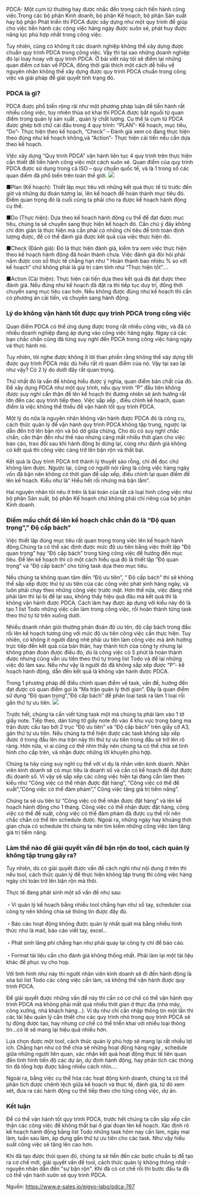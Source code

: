 PDCA- Một cụm từ thường hay được nhắc đến trong cách tiến hành công việc.Trong các bộ phận Kinh doanh, bộ phận Kế hoạch, bộ phận Sản xuất hay bộ phận Phát triển thì PDCA được xây dựng như một quy trình để giúp cho việc tiến hành các công việc hàng ngày được suôn sẻ, phát huy được năng lực phù hợp nhất trong công việc. 

Tuy nhiên, cũng có không ít các doanh nghiệp không thể xây dựng được chuẩn quy trình PDCA trong công việc. Vậy thì tại sao những doanh nghiệp đó lại loay hoay với quy trình PDCA. Ở bài viết này tôi sẽ điểm lại những quan điểm cơ bản về PDCA, đồng thời giải thích một cách dễ hiểu về nguyên nhân không thể xây dựng được quy trình PDCA chuẩn trong công việc và giải pháp để giải quyết tình trạng đó.

### PDCA là gì?
PDCA được phổ biến rộng rãi như một phương pháp luận để tiến hành rất nhiều công việc, tuy nhiên  thủa sơ khai thì PDCA được bắt nguồi từ quan điểm trong quản lý sản xuất , quản lý chất lượng. Cụ thể là cụm từ PDCA được ghép bởi chữ cái đầu trong 4 quy trình: “PLAN”- Kế hoạch, mục tiêu, “Do”- Thực hiện theo kế hoạch, “Check” – Đánh giá xem có đang thực hiện theo đúng như kế hoạch không,và “Action”- Thực hiện cải tiến nếu cần dựa theo kế hoạch. 

Việc xây dựng “Quy trình PDCA” vận hành liên tục 4 quy trình trên thực hiện cần thiết để tiến hành công việc một cách suôn sẻ. Quan điểm của quy trình PDCA được sử dụng trong cả ISO – quy chuẩn quốc tế, và là 1 trong số các quan điểm đã phổ biến trên toàn thế giới.
![](https://images.viblo.asia/f258e59c-68df-44e4-9693-1d9151ad3541.png)

■Plan (Kế hoạch): Thiết lập mục tiêu với những kết quả thực tế từ trước đến giờ và những dự đoán tương lai, lên kế hoạch để hoàn thành mục tiêu đó. Điểm quan trọng đó là cuối cùng ta phải cho ra được kế hoạch hành động cụ thể.

■Do (Thực hiện): Dựa theo kế hoạch hành động cụ thể để đạt được mục tiêu, chúng ta sẽ chuyển sang thực hiện kế hoạch đó. Cần chú ý đây không chỉ đơn giản là thực hiện mà cần phải có những chỉ tiêu để tính toán định lượng được, để có thể đánh giá được kết quả của việc thực hiện đó.

■Check (Đánh giá): Đó là thực hiện đánh giá, kiểm tra xem việc thực hiện theo kế hoạch hành động đã hoàn thành chưa. Việc đánh giá đòi hỏi phải nắm được con số thực tế chẳng hạn như “ Hoàn thành bao nhiêu % so với kế hoạch” chứ không phải là giá trị cảm tính như “Thực hiện tốt”….

■Action (Cải thiện): Thực hiện cải tiến dựa theo kết quả đã đạt được theo đánh giá. Nếu đúng như kế hoạch đã đặt ra thì tiếp tục duy trì, đồng thời chuyển sang mục tiêu cao hơn. Nếu không được đúng như kế hoạch thì cần có phương án cải tiến, và chuyển sang hành động.

### Lý do không vận hành tốt được quy trình PDCA trong công việc
Quan điểm PDCA có thể ứng dụng được trong rẩt nhiều công việc, và đã có nhiều doanh nghiệp đang áp dụng vào công việc hàng ngày. Ngay cả các bạn chắc chắn cũng đã từng suy nghĩ đến PDCA trong công việc hàng ngày và thực hành nó.

Tuy nhiên, tôi nghe được không ít lời than phiền rằng không thể xây dựng tốt được quy trình PDCA mặc dù hiểu rất rõ quan điểm của nó. Vậy tại sao lại như vậy? Có 2 lý do dưới đây rất quan trọng.

Thứ nhất đó là vấn đề không hiểu được ý nghĩa, quan điểm bản chất của đó. Để xây dựng PDCA như một quy trình, nếu quy trình “P” đầu tiên không được suy nghĩ cẩn thận để lên kế hoạch thì đương nhiên sẽ ảnh hưởng rất lớn đến các quy trình tiếp theo. Việc sắp xếp , điều chỉnh kế hoạch, quan điểm là việc không thể thiếu để vận hành tốt quy trình PDCA.

Một lý do nữa là nguyên nhân không vận hành được PDCA đó là công cụ, cách thức quản lý để vận hành quy trình PDCA không tập trung, ngược lại dẫn đến trở lên bận rộn và bỏ dở giữa chừng. Cho dù có suy nghĩ chắc chắn, cẩn thận đến như thế nào nhưng càng mất nhiều thời gian cho việc báo cáo, trao đổi sau khi hành động bị dừng lại, cũng như đánh giá không có kết quả thì công việc càng trở lên bận rộn và thất bại. 

Kết quả là Quy trình PDCA trở thành lý thuyết sáo rỗng, chỉ để đọc chứ không làm được. Ngược lại, cũng có người nói rằng là công việc hàng ngày vốn đã bận nên không có thời gian để sắp xếp, điều chỉnh lại quan điểm để lên kế hoạch. Kiểu như là” Hiểu hết rồi nhưng mà bận lắm”. 

Hai nguyên nhân tôi nêu ở trên là bài toán của tất cả loại hình công việc như bộ phận Sản xuất, bộ phận Kế hoạnh chứ không phải chỉ riêng của bộ phận Kinh doanh.

### Điểm mấu chốt để lên kế hoạch chắc chắn đó là “Độ quan trọng”,” Độ cấp bách”
Việc thiết lập đúng mục tiêu rất quan trọng trong việc lên kế hoạch hành động.Chúng ta có thể xác định được mức độ ưu tiên bằng việc thiết lập “Độ quan trọng” hay “Độ cấp bách” trong từng công việc để hướng đến mục tiêu. Để lên kế hoạch thì có một cách hiểu quả đó là thiết lập “Độ quan trọng” và “Độ cấp bách” cho từng task dựa theo mục tiêu.

Nếu chúng ta không quan tâm đến “Độ ưu tiên”, “ Độ cấp bách” thì sẽ không thể sắp xếp được thứ tự ưu tiên của các công việc phát sinh hàng ngày, và luôn phải chạy theo những công việc trước mặt. Hơn thế nữa, việc đáng nhẽ phải làm thì lại bị để lại sau, không thấy hiệu quả đâu mà kết quả thì là không vận hành được PDCA. Cách làm hay được áp dụng với kiểu này đó là tạo 1 list Todo những việc cần làm trong công việc, rồi hoàn thành từng task theo thứ tự từ trên xuống dưới.

Nhiều doanh nhân giỏi thường phán đoán độ ưu tên, độ cấp bách trong đầu rồi lên kế hoạch tương ứng với mức độ ưu tiên công việc cần thực hiện. Tuy nhiên, có không ít người đáng nhẽ phải ưu tiên làm công việc mà ảnh hưởng trực tiếp đến kết quả của bản thân, hay thành tích của công ty nhưng lại không phán đoán được điều đó, dù là công việc có 5 phút là hoàn thành được nhưng cũng vẫn ưu tiên theo thứ tự trong list Todo và để lại những việc đó làm sau. Nếu như vậy là người đó đã không sắp xếp được “P”- kế hoạch hành động, dẫn đến kết quả là không vận hành được PDCA.

Trong 1 phương pháp để điều chỉnh quan điểm về task, vấn đề, hướng đến đạt được có quan điểm gọi là “Ma trận quản lý thời gian”.
Đây là quan điểm sử dụng “Độ quan trọng”,”Độ cấp bách” để phân loại task ra làm 1 loại rồi gắn thứ tự ưu tiên.
![](https://images.viblo.asia/a8ec666c-55eb-4d69-95b4-64c3efcc1cd3.png)

Trước hết, chúng ta cần viết từng task một mà chúng ta phải làm vào 1 tờ giấy note. Tiếp theo, dán từng tờ giấy note đó vào 4 khu vực trong bảng ma trận được cấu tạo bới 2 trục “Độ ưu tiên” và “Độ cấp bách” trên giấy cỡ A3, gán thứ tự ưu tiên. Nếu chúng ta thể hiện được các task không sắp xếp được ở trong đầu lên ma trận này thì thứ tự ưu tiên trong đầu sẽ trở lên rõ ràng. Hơn nữa, vì ai cũng có thể nhìn thấy nên chúng ta có thể chia sẻ tình hình cho cấp trên, và nhận được những lời khuyên phù hợp.

Chúng ta hãy cùng suy nghĩ cụ thể với ví dụ là nhân viên kinh doanh. Nhân viên kinh doanh sẽ có mục tiêu là doanh số và cần có kế hoạch để đạt được đủ doanh số. Vì vậy sẽ sắp xếp các công việc hiện tại đang cần làm theo kiểu như “Công việc có thể nhận được đặt hàng”, “Công việc có thể đề xuất”,”Công việc có thể đàm phám”,” Công việc tăng giá trị tiềm năng”. 

Chúng ta sẽ ưu tiên từ “Công việc có thể nhận được đặt hàng”  và lên kế hoạch hành động cho 1 tháng. Công việc có thể nhận được đặt hàng, công việc có thể đề xuất, công việc có thể đàm phám đã được cụ thể rồi nên chắc chắn có thể lên schedule được. Ngoài ra, những ngày hay khoảng thời gian chưa có schedule thì chúng ta nên tìm kiếm những công việc làm tăng giá trị tiềm năng.

### Làm thế nào để giải quyết vấn đề bận rộn do tool, cách quản lý không tập trung gây ra?
Tuy nhiên, dù có giải quyết được vấn đề cách nghĩ như nội dung ở trên thì nếu tool, cách thức quản lý để thực hiện không tập trung thì công việc hàng ngày chỉ toàn trở lên bận rộn mà thôi. 

Thực tế đang phát sinh một số vấn đề như sau:

・Vì quản lý kế hoạch bằng nhiều tool chẳng hạn như sổ tay, scheduler của công ty nên không chia sẻ thông tin được đầy đủ.

・Báo cáo hoạt động không được quản lý nhất quát mà bằng nhiều hình thức như là mail, báo cáo viết tay, excel…

・Phát sinh lãng phí chẳng hạn như phải quay lại công ty chỉ để báo cáo.

・Format tài liệu cần cho đánh giá không thống nhất. Phải làm lại một tài liệu khác để phục vụ cho họp.

Với tình hình như này thì người nhân viên kinh doanh sẽ đi đến hành động là xóa bỏ list Todo các công việc cần làm, và không thể vận hành được quy trình PDCA.

Để giải quyết được những vấn đề này thì cần có cơ chế có thể vận hành quy trình PDCA mà không phải mất quá nhiều thời gian ở thực địa (nhà máy, công xưởng, nhà khách hàng...). Ví dụ như chỉ cần nhập thông tin một lần thì các tài liệu quản lý cần thiết cho các quy trình nhỏ trong quy trình PDCA sẽ tự động được tạo, hay nhưng cơ chế có thể triển khai với nhiều loại thông tin...có lẽ sẽ mang lại hiệu quả nhiều hơn.

Lựa chọn được một tool, cách thức quản lý phù hợp sẽ mang lại rất nhiều lợi ích. Chẳng hạn như có thể chia sẽ những hoạt động hàng ngày , schedule giữa những người liên quan, xác nhận kết quả hoạt động thực tế liên quan đến tình hình tiến độ các dự án, dự định hành động, hay phân tích các thông tin đã tổng hợp được bằng nhiều cách nhìn....

Ngoài ra, bằng việc cụ thể hóa các hoạt động kinh doanh, chúng ta có thể phân tích được chênh lệch giữa kế hoạch và thực tế, đánh giá, từ đó xem xét, đưa ra các hành động cụ thể tiếp theo cho từng công việc, dự án. 

### Kết luận
Để có thể vận hành tốt quy trình PDCA, trước hết chúng ta cần sắp xếp cẩn thận các công việc để không thất bại ở giai đoạn lên kế hoạch. Xác định rõ kế hoạch hành động bằng list Todo những task hôm nay cần làm, ngày mai  làm, tuần sau làm, áp dụng gắn thứ tự ưu tiên cho các task. Như vậy hiểu suất công việc sẽ tăng lên cao hơn.

Khi đã tạo được thói quen đó, chúng ta sẽ tiến đến các bước chuẩn bị để tạo ra cơ chế mới, giải quyết vấn đề tool, cách thức quản lý không thông nhất - nguyên nhân dẫn đến "sự bận rộn". Khi đã có cơ chế rồi thì bước đầu ta đã có thể vận hành suôn sẻ quy trình PDCA.

Nguồn: https://www.e-sales.jp/eigyo-labo/pdca-767